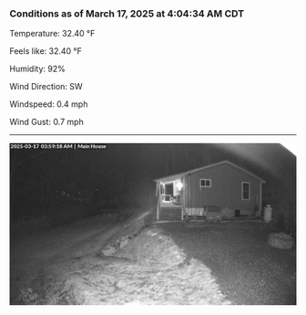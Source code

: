 ### Conditions as of March 17, 2025 at 4:04:34 AM CDT 

Temperature: 32.40 &deg;F

Feels like: 32.40 &deg;F

Humidity: 92%

Wind Direction: SW

Windspeed: 0.4 mph

Wind Gust: 0.7 mph

---

<img src="./images/latest.jpeg"/>

